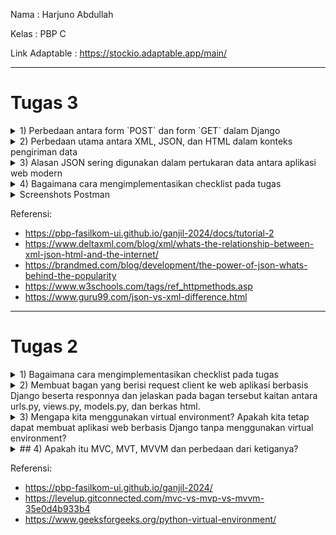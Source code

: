 Nama           : Harjuno Abdullah

Kelas          : PBP C

Link Adaptable : https://stockio.adaptable.app/main/

---
# Tugas 3
<details>
<summary>1) Perbedaan antara form `POST` dan form `GET` dalam Django</summary>

  * **DESKRIPSI**
      * POST
        Browser mengemas data formulir, memproses dalam bentuk code untuk pengiriman, dan mengirimkannya ke server. Respon diterima setelah pengolahan di sisi server.
      * GET
  
  * **PENGGUNAAN**
      * POST
        Digunakan untuk permintaan yang dapat mengubah keadaan sistem, seperti operasi yang mempengaruhi database.
      * GET
        Digunakan untuk permintaan yang tidak mempengaruhi keadaan sistem, seperti permintaan pencarian atau operasi lainnya.

  * **METODE PENGIRIMAN**  
      * POST
        Data  dikirim sebagai bagian dari permintaan HTTP POST. Data ini tidak akan muncul di URL dan biasanya digunakan untuk mengirim data yang bersifat sensitif atau besar, seperti kata sandi atau unggahan file.
      * GET
        Data dikirim sebagai parameter dalam URL. Data ini akan terlihat di baris URL dan biasanya digunakan untuk mengirim data yang tidak sensitif, seperti parameter pencarian atau filter.  

  * **KEAMANAN**
      * POST
        Lebih aman karena informasi yang mengandung data sensitif tidak terlihat dalam URL dan tidak mudah diakses oleh pihak ketiga.
      * GET
        Kurang aman untuk data sensitif dan operasi sistem penting karena data dikirimkan dalam URL dan dapat terlihat oleh orang lain.

  * **CACHING**
      * POST
        POST tidak dapat disimpan dalam cache, karena permintaan POST dapat mengubah data server.
      * GET
        GET dapat disimpan dalam cache, karena permintaan GET bersifat idempoten (tidak mengubah data server). Namun, ini juga berarti bahwa permintaan GET dapat disajikan dari cache dan tidak selalu mengambil data terbaru dari server.
</details>

<details>
<summary>2) Perbedaan utama antara XML, JSON, dan HTML dalam konteks pengiriman data</summary>

  * **XML (eXtensible Markup Language)**
      * Tujuan Utama
        XML digunakan untuk menyimpan dan mempertukarkan data terstruktur antar sistem. Ini memungkinkan untuk mendefinisikan struktur data khusus sesuai kebutuhan.
      * Keunggulan
        Cocok untuk data yang kompleks dan terstruktur dengan kebutuhan validasi yang ketat. Dapat digunakan dalam berbagai konteks seperti konfigurasi, pertukaran data, dan penyimpanan terstruktur.
      * Kekurangan
        Lebih berat dan kompleks dalam hal sintaksis, memerlukan lebih banyak karakter untuk mendefinisikan elemen dan struktur data. 
 
  * **JSON (JavaScript Object Notation)**
      * Tujuan Utama
        JSON terutama digunakan untuk pertukaran data di lingkungan yang lebih ringan dan efisien seperti web dan aplikasi seluler. Ini adalah format data ringan yang memanfaatkan sintaksis JavaScript.
      * Keunggulan
        Lebih ringan dan lebih efisien dalam hal ukuran file dan penggunaan bandwidth. Memiliki format yang lebih mudah dibaca oleh manusia dan lebih mudah diproses oleh mesin.
      * Kekurangan
        Tidak mendukung validasi bawaan, membutuhkan pendekatan manual untuk memastikan data sesuai dengan struktur yang diinginkan. 
    
  * **HTML (Hypertext Markup Language)**
      * Tujuan Utama
        HTML digunakan untuk membuat struktur dan tata letak halaman web, serta menentukan cara konten disajikan di browser.
      * Keunggulan
        Cocok untuk menampilkan konten dan interaksi pengguna di browser. Memiliki kemampuan bawaan untuk menampilkan gambar, video, tautan, formulir, dan elemen UI lainnya.
      * Kekurangan
        Fokus utama pada presentasi dan tata letak, bukan penyimpanan atau pertukaran data terstruktur.

</details>

<details>
<summary>3) Alasan JSON sering digunakan dalam pertukaran data antara aplikasi web modern</summary>

  * **Readability**

      JSON menggunakan struktur data yang sederhana dan mudah dipahami oleh manusia. Data disusun dalam format teks yang terorganisir dengan baik, membuatnya mudah untuk dibaca dan diinterpretasikan oleh pengembang dan mesin.

  * **Efisiensi**

      JSON memiliki ukuran yang kecil dibandingkan dengan format pertukaran data lain seperti XML. Ini mengakibatkan pengiriman dan penerimaan data yang lebih cepat, menghemat waktu dan sumber daya jaringan.

  * **Keamanan**

      JSON memungkinkan penggunaan metode validasi dan sanitasi data untuk memastikan bahwa data yang diterima adalah data yang benar dan aman. Pengguna dapat menerapkan kontrol keamanan tambahan seperti enkripsi untuk melindungi data.

  * **Fleksibilitas**

      JSON mendukung struktur data yang fleksibel, memungkinkan pengembang untuk menyesuaikan format data sesuai dengan kebutuhan spesifik aplikasi. Jika diperlukan, dapat dengan mudah menambahkan atau mengubah atribut data tanpa mempengaruhi kompatibilitas dengan aplikasi lain.

  * **Kompatibilitas**
  
      JSON kompatibel dengan sebagian besar bahasa pemrograman dan platform. Ini memungkinkan aplikasi yang ditulis dalam bahasa yang berbeda untuk saling berkomunikasi dan bertukar data tanpa mengalami kendala kompatibilitas.

</details>

<details>
<summary>4) Bagaimana cara mengimplementasikan checklist pada tugas</summary>

- [x] **Membuat input `form` untuk menambahkan objek model pada app sebelumnya**

   Buat file di direktori `main` bernama `forms.py` lalu tambahkan `Product` (yang ada pada `models.py`) supaya isi dari form akan disimpan menjadi objek `Product` dengan meminta `fields` yang sesuai pada `models.py`.
   Buka file `views.py` di direktori `main` juga dan meng-import beberapa fungsi:
   ```
   from django.http import HttpResponseRedirect
   from main.forms import ProductForm
   from django.urls import reverse
   ```
   Lalu buat fungsi baru bernama `create_product` yang menerima parameter `request`, isi dari `create_product` adalah:
   ```
   def create_product(request):
      form = ProductForm(request.POST or None)
      
      if form.is_valid() and request.method == "POST":
         form.save()
           return HttpResponseRedirect(reverse('main:show_main'))
      
      context = {'form': form}
      return render(request, "create_product.html", context)
   ```
   `form = ProductForm(request.POST or None)` berguna untuk membuat `ProductForm` baru dengan cara memasukkan QueryDict sesuai pada input _user_ di `request.POST`. `form.is_valid()` ditambahkan supaya dapat mengecek apakah isi input di form tersebut valid atau tidak. `form.save()` berguna untuk membuat sekaligus menyimpan data dari form. `return HttpResponseRedirect(reverse('main:show_main'))` untuk me-redirect user kembali ke halaman utama setelah menyimpan data form.
   
- [x] **Tambahkan 5 fungsi `views` untuk melihat objek yang sudah ditambahkan dalam format HTML, XML, JSON, XML by ID, dan JSON by ID**
      
    * HTML

      Dalam folder `templates` di root folder dan buat file HTML baru dengan nama `base.html` sebagai template dasar yang digunakan sebagai kerangka umum untuk halaman-halaman web lainnya pada proyek. Pada `base.html` isi dengan:
      ```
      {% load static %}
      <!DOCTYPE html>
      <html lang="en">
          <head>
              <meta charset="UTF-8" />
              <meta
                  name="viewport"
                  content="width=device-width, initial-scale=1.0"
              />
              {% block meta %}
              {% endblock meta %}
          </head>
      
          <body>
              {% block content %}
              {% endblock content %}
          </body>
      </html>
      ```
      Buka file `settings.py` yang ada di subdirektori `stockio` dan cari variabel `TEMPLATES` lalu tambahkan code ini supaya `base.html` data dideteksi sebagai template:
      ```
      'DIRS': [BASE_DIR / 'templates']
      ```
      Pada subdirektori `templates` yang ada di `main` ubah `main.html` menjadi:
      ```
      {% extends 'base.html' %}

      {% block content %}
          <h1>STOCKIO</h1>
          <h2>Selling physical copies of movies</h2>

          <h4>App Name: {{ app_name }}</h4>

          <h4>Name: {{ name }}</h4>

          <h4>Class: {{ class }}</h4>
      {% endblock content %}
      ```
      Pada file `views.py` ubah fungsi `show_main` dengan menambahkan `products = Product.objects.all()` untuk mengambil seluruh objek Product yang ada di _database_ lalu tambahkan `'products': products` pada variabel `context` untuk menampilkan seluruh objek Product yang ada di _database
      Buat file baru dengan nama `create_product.html` di direktori `main/templates`. Isi dengan kode:
      ```
      {% extends 'base.html' %} 
   
      {% block content %}
      <h1>Add New Product</h1>
      
      <form method="POST">
          {% csrf_token %}
          <table>
              {{ form.as_table }}
              <tr>
                  <td></td>
                  <td>
                      <input type="submit" value="Add Product"/>
                  </td>
              </tr>
          </table>
      </form>
      
      {% endblock %}
      ```
      `<form method="POST">` untuk menandakan block mana yang digunakan untuk form dengan metode POST. `{% csrf_token %}` bertanggung jawab menjadi token untuk menjaga keamanan supaya tercegah dari serangan berbahaya. `{{ form.as_table }}` untuk menampilan fields pada form yang sudah dibuat di file `forms.py` sebagai tabel. `<input type="submit" value="Add Product"/>` menjadi tombol submit untuk mengirimkan request ke view `create_product(request)`.
      Buka file `main.html` dan tambahkan kode di dalam `{% block content %}` supaya dapat menampilkan data produk dalam bentuk tabel sekaligus tombol "Add New Product" yang akan me-redirect ke halaman form:
      ```
      ...
      <table>
          <tr>
              <th>Movie Title</th>
              <th>Amount</th>
              <th>Synopsis</th>
          </tr>
      
          {% comment %} Berikut cara memperlihatkan data produk di bawah baris ini {% endcomment %}
      
          {% for product in products %}
          <tr>
              <td>{{product.name}}</td>
              <td>{{product.amount}}</td>
              <td>{{product.price}}</td>
              <td>{{product.description}}</td>
          </tr>
          {% endfor %}
      </table>
      
      <br />
      
      <a href="{% url 'main:create_product' %}">
          <button>
              Add New Product
          </button>
      </a>
      
      {% endblock content %}
      ```

    * Serializer untuk XML dan JSON

      Buka file `views.py` pada direktori `main` lalu impor fungsi `HttpResponse` dan fungsi `Serializer` yang digunakan untuk menerjemahkan objek model menjadi format lain (seperti XML atau JSON).

    * XML

      Buat fungsi `show_xml` yang menerima parameter _request_ dan buat variabel `data` yang akan menyimpan hasil query dari seluruh data yang ada di `Product` lalu return functionnya adalah `HttpResponse` yang berisi parameter data hasil query yang sudah diserialisasi dalam format XML dan parameter `content_type="application/xml".`.

    * JSON

      Buka file `views.py` di folder `main` lalu buat fungsi baru bernama `show_json` dengan variabel `data` yang akan menyimpan seluruh hasil query data yang ada pada `Product`. Tambahkan return function berupa `HttpResponse` yang memiliki paramater data hasil query yang udah diserialisasi menjadi JSON dan parameter `content_type="application/json"`.

    * ID XML dan JSON

      Buka file `views.py` di folder `main` lalu buat fungsi baru bernama `show_xml_by_id` dan `show_json_by_id` dengan variabel `data` yang akan menyimpan hasil query data dengan id tertentu yang ada pada `Product`. Tambahkan return function berupa `HttpResponse` yang memiliki paramater data hasil query yang udah diserialisasi menjadi JSON atau XML dan parameter `content_type` yang sesuai dengan format XML atau JSON (format XML: `"application/xml"` atau format JSON: `"application/json"`).

- [x] **Membuat routing URL untuk masing-masing `views` yang telah ditambahkan pada poin 2**

    Buka file `urls.py` pada folder `main` dan impor fungsi `create_product, show_xml, show_json` tadi dari `views.py` sekaligus tambahkan path url:
   ```
   ...
   path('create-product', create_product, name='create_product'),
   path('xml/', show_xml, name='show_xml'),
   path('json/', show_json, name='show_json')
   path('xml/<int:id>/', show_xml_by_id, name='show_xml_by_id'),
   path('json/<int:id>/', show_json_by_id, name='show_json_by_id'),
   ...
   ```
   ke dalam variabel `urlpatterns` untuk bisa menggunakan fungsi yang sudah diimpor tadi.

</details>

<details>
<summary>Screenshots Postman</summary>

* HTML

* XML

* JSON

* XML by ID

* JSON by ID

</details>

Referensi:
- https://pbp-fasilkom-ui.github.io/ganjil-2024/docs/tutorial-2
- https://www.deltaxml.com/blog/xml/whats-the-relationship-between-xml-json-html-and-the-internet/
- https://brandmed.com/blog/development/the-power-of-json-whats-behind-the-popularity
- https://www.w3schools.com/tags/ref_httpmethods.asp
- https://www.guru99.com/json-vs-xml-difference.html

---
# Tugas 2
<details>
<summary>1) Bagaimana cara mengimplementasikan checklist pada tugas</summary>

- [x] **Membuat sebuah proyek Django baru**

   Langkah pertama dilakukan dengan membuat direktori baru dengan nama stockio dan mengaktifkan Virtual Environment pada direktori tersebut, hal ini dilakukan untuk isolasi saat pemasangan dependencies (yang berisi library, framework, atau package untuk membantu proses pengembangan) antara proyek proyek yang berbeda. Lalu, kita buat proyek Django dan mengonfigurasi proyek dengan mengubah `ALLOWED_HOSTS` di file `settings.py` supaya kita terdaftar menjadi host yang memiliki izin untuk mengakses aplikasi web.

- [x] **Membuat aplikasi dengan nama `main` pada proyek tersebut**

  Kita dapat membuat aplikasi bernama `main` dalam proyek tersebut dengan menjalankan perintah:
  ```
  python manage.py startapp main
  ```
  pada direktori utama stockio untuk membuat folder bernama `main` yang berisikan struktur awal aplikasi `main` milik kita.
      
- [x]  **Melakukan routing pada proyek agar dapat menjalankan aplikasi `main`**

  Lalu untuk memasukkan aplikasi `main` yang telah kita buat tadi ke dalam proyek _stockio_, kita membuka file `settings.py` dan menambahkan `'main'` (nama aplikasi yang kita buat tadi) pada variabel `INSTALLED_APPS`. Hal ini dilakukan untuk mendaftarkan aplikasi `main` ke dalam proyek stockio.  
         
- [x]  **Membuat model pada aplikasi `main` dengan nama `Item` dan memiliki atribut wajib sebagai berikut**
      
  * `name` sebagai nama item dengan tipe `CharField`.
  * `amount` sebagai jumlah item dengan tipe `IntegerField`.
  * `description` sebagai deskripsi item dengan tipe `TextField`.
     
    Modifikasi file `models.py` pada aplikasi `main` untuk membuat model baru, kita membuat class Product sebagai nama model yang akan kita buat. Lalu kita menambahkan atribut `name` dengan tipe data `CharField`, `amount` dengan tipe data `IntegerField`, dan `description` dengan tipe data `TextField`. Agar Django dapat mengetahui bila terjadi perubahan pada model, perlu dilakukan migrasi, untuk membuat migrasi model, kita dapat jalankan perintah:
    ```
    python manage.py makemigrations
    ```
    lalu untuk menerapkan migrasi tersebut ke dalam basis data lokal, kita jalankan perintah:
    ```
    python manage.py migrate
    ```
    Sehingga perubahan model akan diketahui oleh Django.
    
- [x] **Membuat sebuah fungsi pada `views.py` untuk dikembalikan ke dalam sebuah template HTML yang menampilkan nama aplikasi serta nama dan kelas kamu**

  Buka file `views.py` pada aplikasi `main`, lalu impor fungsi `render` dari `django.shortcuts` untuk me-render tampilan HTML sesuai dengan data yang diberikan. Kemudian kita buat fungsi `show_main` yang menerima parameter `request`, fungsi ini akan melayani permintaan HTTP dan memberikan tampilan yang sesuai. Buat variabel `context` sebagai _dictionary_ yang berisi data yang akan dikirimkan ke tampilan, dalam tugas ini ada tiga data yaitu:
  * `app_name`: Data nama app
  * `name`: Data nama
  * `class`: Data kelas
  lalu tambahkan `return render(request, "main.html", context)` sehingga tampilan `main.html` akan ter-render dengan menggunakan fungsi `render` yang menggunakan parameter `context` sebagai data yang akan diteruskan ke tampilan sehingga penampilan dinamis.
      
- [x] **Membuat sebuah routing pada `urls.py` aplikasi `main` untuk memetakan fungsi yang telah dibuat pada `views.py`.**
      
  Kita mengonfigurasi routing URL proyek stockio dengan menambahkan rute URL `urls.py` pada direktori proyek `stockio` yang akan kita hubungkan ke tampilan `main`. Impor fungsi `include` dari `django.urls`, fungsi ini akan mengimpor URL dari aplikasi lain (kasus ini aplikasi `main`) ke dalam file `urls.py` proyek stockio. Tambahkan rute URL `path('main/', include('main.urls'))` pada variabel `urlpatterns`, path URL `'main/'` akan diarahkan ke rute URL yang dibuat tadi pada file `urls.py` di aplikasi `main`. File `urls.py` pada aplikasi `main` bertugas untuk mengatur rute URL spesifik yang dibutuhkan oleh fitur-fitur aplikasi `main` sedangkan `urls.py` pada proyek stockio bertugas untuk mengarahkan rute URL proyek dan akan mengimpor rute URL dari file `urls.py` aplikasi-aplikasi bila dibutuhkan.
  
  Konfigurasikan routing URL aplikasi `main` dengan membuat file `urls.py` pada direktori `main`, file ini yang akan mengatur rute URL milik aplikasi `main`. Impor fungsi `path` dari `django.urls`, fungsi ini berguna untuk membuat URL. Impor juga fungsi `show_main` dari `main.views` untuk menampilkan tampilan ketika URL terkait diakses. Buat nama `app_name` untuk memberikan nama unik pada pola URL pada aplikasi. Gunakan fungsi `show_main` untuk menampilkan URL terkait ketika diakses dengan membuat variabel `urlpatterns` menjadi:
   ```
   urlpatterns = [
       path('', show_main, name='show_main'),
   ]
   ```

- [x] **Melakukan deployment ke Adaptable terhadap aplikasi yang sudah dibuat sehingga nantinya dapat diakses oleh teman-temanmu melalui Internet.**

  Pastikan file proyek stockio sudah memiliki repositori di `GitHub` dengan nama `stockio`. Kita buka website Adaptable lalu pilih `Create New App` dan pilih opsi `Connect Git Repository` kemudian pilih repository `stockio`, pilih branch `main` lalu pilih `Python App Template` sebagai Deploy Template-nya, Gunakan Database Type `Postgre SQL` dan pilih python version sesuai dengan yang digunakan (`3.10`) dan mengisi start command dengan perintah `python manage.py migrate && gunicorn stockio.wsgi`. Masukkan nama aplikasi, yaitu `stockio`, nama ini juga akan menjadi nama domainnya, terakhir centang bagian `HTTP Listener on PORT` dan klik `Deploy App` untuk memulai proses deployment.
</details>

<details>
<summary>2) Membuat bagan yang berisi request client ke web aplikasi berbasis Django beserta responnya dan jelaskan pada bagan tersebut kaitan antara urls.py, views.py, models.py, dan berkas html.</summary>


![image_2023-09-13_00-32-40](https://github.com/hrjuno/stockio/assets/121445072/15051235-d2df-44c4-a8a7-6ab2e94e95f8)

  Penjelasan:
  1. Client membuka browser untuk mengakses website, kemudian `Client (browser)` mengirimkan HTTP request ke URL tertentu dan ditangkap oleh `urls.py`
  2. URL Router mengarahkan alamat proyek sesuai permintaan client `urls.py`, dari sini diarahkan menuju fungsi yang berada di `views.py`
  3. Views `views.py` menyusun apa saja yang akan ditampilkan ke template `html`, data yang diproses diambil dari database yang telah disusun dengan ORM di dalam `models.py`
  4. Views `views.py` menyusun apa saja yang akan ditampilkan ke template `html`, data yang diproses diambil dari database yang telah disusun dengan ORM di dalam `models.py`
  5. Hasil render `HTML` oleh `views.py` akan menghasilkan response yang dikirim kembali ke `Client (browser)`, kemudian Client mendapatkan response dari web server
</details>

<details>
<summary>3) Mengapa kita menggunakan virtual environment? Apakah kita tetap dapat membuat aplikasi web berbasis Django tanpa menggunakan virtual environment?</summary>


  Virtual environment digunakan dalam pengembangan perangkat lunak, termasuk pengembangan aplikasi web berbasis Django, untuk beberapa alasan penting, seperti memungkinkan environment yang terisolasi untuk setiap proyek, menghindari konflik dependencies, memudahkan berbagi proyek dengan orang lain, memudahkan pengelolaan paket Python yang digunakan oleh proyek, membantu pengujian proyek dalam environment yang terisolasi, serta mencegah paket antar proyek tercampur dan mengurangi risiko masalah yang tidak diketahui.

  Meskipun kita tetap bisa membuat aplikasi web berbasis Django tanpa virtual environment, mengelola dependencies dan proyek-proyek Anda akan lebih rumit dan berpotensi tinggi menimbulkan masalah. Oleh karena itu, sangat disarankan untuk selalu menggunakan virtual environment dalam pengembangan Django atau proyek Python lainnya.
</details>

<details>
<summary>## 4) Apakah itu MVC, MVT, MVVM dan perbedaan dari ketiganya?</summary>


  MVC (Model-View-Controller), MVT (Model-View-Template), dan MVVM (Model-View-ViewModel) adalah pola arsitektur perangkat lunak yang digunakan dalam pengembangan aplikasi. Mereka memiliki konsep dasar yang serupa, yaitu memisahkan komponen aplikasi menjadi bagian-bagian yang berbeda untuk membantu pemahaman, pemeliharaan, dan pengujian. Namun, ada perbedaan penting dalam cara masing-masing pola ini diimplementasikan.
  
  * **MVC (Model-View-Controller)**:

      * Model: Mewakili data dan logika aplikasi.
      * View: Bertanggung jawab untuk tampilan grafis atau antarmuka pengguna.
      * Controller: Mengatur interaksi antara Model dan View serta mengatur alur aplikasi.

      **Perbedaan**:
    
      * MVC adalah pola arsitektur yang umum digunakan dalam pengembangan perangkat lunak tradisional, seperti aplikasi desktop.
      * Controller adalah inti dari MVC dan berfungsi sebagai penghubung antara Model dan View.

  * **MVT (Model-View-Template)**:
    
      * Model: Mewakili data dan logika aplikasi.
      * View: Menangani tampilan pengguna, tetapi dalam kerangka kerja Django, sebagian besar logika tampilan dikendalikan oleh Template.
      * Template: Bertanggung jawab untuk merender tampilan dan menggabungkan data dari Model.
    
      **Perbedaan**:
  
      * MVT adalah variasi dari MVC yang diterapkan secara khusus dalam kerangka kerja Django untuk pengembangan web.
      * Pada MVT, Template memiliki peran yang lebih besar dalam menangani tampilan dibandingkan dengan View.
    
  * **MVVM (Model-View-ViewModel)**:
    
      * Model: Mewakili data dan logika aplikasi.
      * View: Merupakan tampilan grafis yang dilihat oleh pengguna.
      * ViewModel: Bertanggung jawab untuk mengelola data yang akan ditampilkan di View dan berfungsi sebagai jembatan antara Model dan View.
    
      **Perbedaan**:
  
      * MVVM adalah pola arsitektur yang umum digunakan dalam pengembangan aplikasi berbasis pemrograman berorientasi objek, seperti aplikasi desktop dan aplikasi mobile.
      * ViewModel adalah inti dari MVVM dan berperan sebagai penghubung antara Model dan View dengan cara yang lebih terstruktur dan terkendali dibandingkan dengan Controller dalam MVC.
    
  Perbedaan utama antara ketiga pola ini adalah cara mereka mengelola tampilan dan koneksi antara Model dan View/Template/ViewModel. MVC adalah pola yang umum digunakan dalam pengembangan tradisional, MVT adalah varian dari MVC yang digunakan dalam kerangka kerja web Django, dan MVVM adalah pola yang sering digunakan dalam pengembangan aplikasi berbasis objek, terutama di lingkungan seperti aplikasi desktop atau mobile. Pemilihan pola tergantung pada jenis aplikasi dan kerangka kerja yang digunakan.
</details>

Referensi:
- https://pbp-fasilkom-ui.github.io/ganjil-2024/
- https://levelup.gitconnected.com/mvc-vs-mvp-vs-mvvm-35e0d4b933b4
- https://www.geeksforgeeks.org/python-virtual-environment/